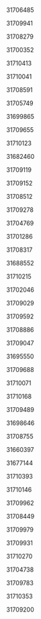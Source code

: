 31706485

31709941

31708279

31700352

31710413

31710041

31708591

31705749

31699865

31709655

31710123

31682460

31709119

31709152

31708512

31709278

31704769

31701286

31708317

31688552

31710215

31702046

31709029

31709592

31708886

31709047

31695550

31709688

31710071

31710168

31709489

31698646

31708755

31660397

31677144

31710393

31710146

31709962

31708449

31709979

31709931

31710270

31704738

31709783

31710353

31709200

